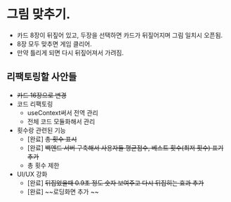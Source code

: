 # 그림 맞추기.
- 카드 8장이 뒤짚어 있고, 두장을 선택하면 카드가 뒤짚어지며 그림 일치시 오픈됨.
- 8장 모두 맞추면 게임 클리어.
- 만약 틀리게 되면 다시 뒤짚어져서 가려짐.

## 리팩토링할 사안들
- ~~카드 16장으로 변경~~ 
- 코드 리팩토링
  - useContext써서 전역 관리
  - 전체 코드 모듈화해서 관리
- 횟수랑 관련된 기능
  - [완료] ~~총 횟수 표시~~
  - [완료] ~~백엔드 서버 구축해서 사용자들 평균점수, 베스트 횟수(최저 횟수) 표기 추가~~ 
  - 총 횟수 제한
- UI/UX 강화
  - [완료] ~~뒤집었을때 0.9초 정도 숫자 보여주고 다시 뒤집히는 효과 추가~~ 
  - [완료] ~~로딩화면 추가 ~~
